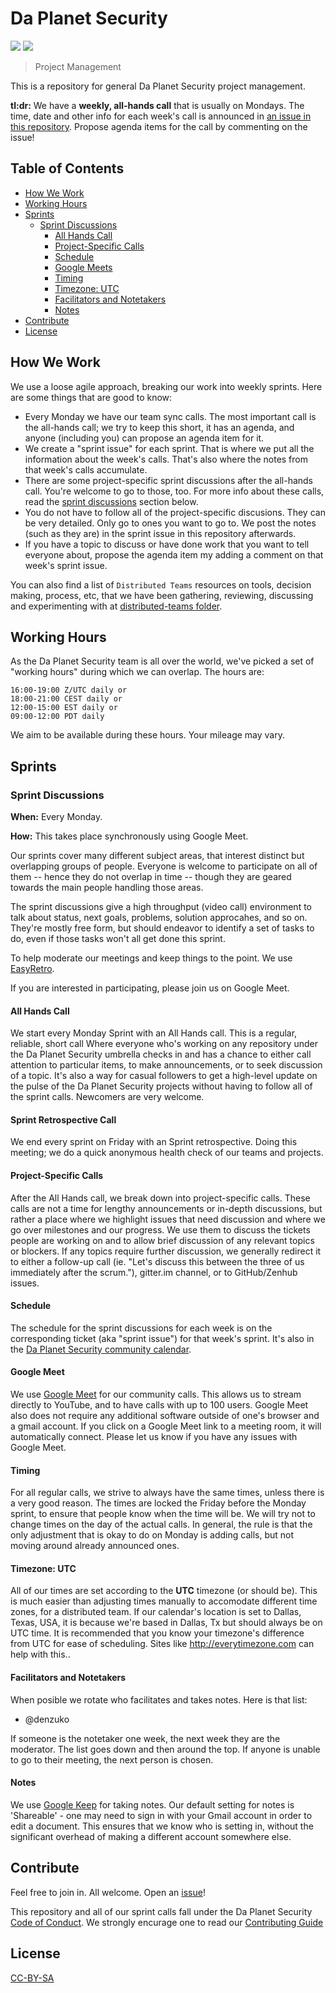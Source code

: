 # Da Planet Security

[![](https://img.shields.io/badge/made%20by-Da%20Planet%20Security-cyan.svg?style=flat-square)](https://dapla.net)
[![](https://img.shields.io/badge/gitter.im-%23daplanet-cyan.svg?style=flat-square)](https://gitter.im/Daplanet/ChatOps)

> Project Management

This is a repository for general Da Planet Security project management.

**tl:dr:** We have a **weekly, all-hands call** that is usually on Mondays. The time, date and other info for each week's call is announced in [an issue in this repository](https://github.com/Daplanet/.github/issues). Propose agenda items for the call by commenting on the issue!

## Table of Contents

- [How We Work](#how-we-work)
- [Working Hours](#working-hours)
- [Sprints](#sprints)
  - [Sprint Discussions](#sprint-discussions)
    - [All Hands Call](#all-hands-call)
    - [Project-Specific Calls](#project-specific-calls)
    - [Schedule](#schedule)
    - [Google Meets](#google-meets)
    - [Timing](#timing)
    - [Timezone: UTC](#timezone-utc)
    - [Facilitators and Notetakers](#facilitators-and-notetakers)
    - [Notes](#notes)
- [Contribute](#contribute)
- [License](#license)

## How We Work

We use a loose agile approach, breaking our work into weekly sprints. Here are some things that are good to know:

- Every Monday we have our team sync calls. The most important call is the all-hands call; we try to keep this short, it has an agenda, and anyone (including you) can propose an agenda item for it.
- We create a "sprint issue" for each sprint. That is where we put all the information about the week's calls. That's also where the notes from that week's calls accumulate.
- There are some project-specific sprint discussions after the all-hands call. You're welcome to go to those, too. For more info about these calls, read the [sprint discussions](#sprint-discussions) section below.
- You do not have to follow all of the project-specific discusions. They can be very detailed. Only go to ones you want to go to. We post the notes (such as they are) in the sprint issue in this repository afterwards.
- If you have a topic to discuss or have done work that you want to tell everyone about, propose the agenda item my adding a comment on that week's sprint issue.

You can also find a list of `Distributed Teams` resources on tools, decision making, process, etc, that we have been gathering, reviewing, discussing and experimenting with at [distributed-teams folder](/distributed-teams).

## Working Hours

As the Da Planet Security team is all over the world, we've picked a set of "working hours" during which we can overlap. The hours are:

```
16:00-19:00 Z/UTC daily or
18:00-21:00 CEST daily or
12:00-15:00 EST daily or
09:00-12:00 PDT daily
```

We aim to be available during these hours. Your mileage may vary.

## Sprints

### Sprint Discussions

**When:** Every Monday.

**How:** This takes place synchronously using Google Meet.

Our sprints cover many different subject areas, that interest distinct but overlapping groups of people. Everyone is welcome to participate on all of them -- hence they do not overlap in time -- though they are geared towards the main people handling those areas.

The sprint discussions give a high throughput (video call) environment to talk about status, next goals, problems, solution approcahes, and so on. They're mostly free form, but should endeavor to identify a set of tasks to do, even if those tasks won't all get done this sprint.

To help moderate our meetings and keep things to the point. We use [EasyRetro](https://easyretro.io/publicboard/HSLEMHTl1ieREPHskMbECQoOoUX2/60cb117a-7562-4db5-8bda-c3c5b0556c46).

If you are interested in participating, please join us on Google Meet.

#### All Hands Call

We start every Monday Sprint with an All Hands call. This is a regular, reliable, short call Where everyone who's working on any repository under the Da Planet Security umbrella checks in and has a chance to either call attention to particular items, to make announcements, or to seek discussion of a topic. It's also a way for casual followers to get a high-level update on the pulse of the Da Planet Security projects without having to follow all of the sprint calls. Newcomers are very welcome.

#### Sprint Retrospective Call

We end every sprint on Friday with an Sprint retrospective. Doing this meeting; we do a quick anonymous health check of our teams and projects.

#### Project-Specific Calls

After the All Hands call, we break down into project-specific calls. These calls are not a time for lengthy announcements or in-depth discussions, but rather a place where we highlight issues that need discussion and where we go over milestones and our progress. We use them to discuss the tickets people are working on and to allow brief discussion of any relevant topics or blockers. If any topics require further discussion, we generally redirect it to either a follow-up call (ie. "Let's discuss this between the three of us immediately after the scrum."), gitter.im channel, or to GitHub/Zenhub issues.

#### Schedule

The schedule for the sprint discussions for each week is on the corresponding ticket (aka "sprint issue") for that week's sprint. It's also in the [Da Planet Security community calendar](https://calendar.google.com/calendar/embed?src=c_qbl755n4hgat2imc1fqlhnpsog%40group.calendar.google.com&ctz=America%2FChicago).

#### Google Meet

We use [Google Meet](https://meet.google.com/muz-hkhq-jog) for our community calls. This allows us to stream directly to YouTube, and to have calls with up to 100 users. Google Meet also does not require any additional software outside of one's browser and a gmail account. If you click on a Google Meet link to a meeting room, it will automatically connect. Please let us know if you have any issues with Google Meet.

#### Timing

For all regular calls, we strive to always have the same times, unless there is a very good reason. The times are locked the Friday before the Monday sprint, to ensure that people know when the time will be. We will try not to change times on the day of the actual calls. In general, the rule is that the only adjustment that is okay to do on Monday is adding calls, but not moving around already announced ones.

#### Timezone: UTC

All of our times are set according to the **UTC** timezone (or should be). This is much easier than adjusting times manually to accomodate different time zones, for a distributed team. If our calendar's location is set to Dallas, Texas, USA, it is because we're based in Dallas, Tx but should always be on UTC time. It is recommended that you know your timezone's difference from UTC for ease of scheduling. Sites like http://everytimezone.com can help with this..

#### Facilitators and Notetakers

When posible we rotate who facilitates and takes notes. Here is that list:

- @denzuko

If someone is the notetaker one week, the next week they are the moderator. The list goes down and then around the top. If anyone is unable to go to their meeting, the next person is chosen.

#### Notes

We use [Google Keep](https://keep.google.com/) for taking notes. Our default setting for notes is 'Shareable' - one may need to sign in with your Gmail account in order to edit a document. This ensures that we know who is setting in, without the significant overhead of making a different account somewhere else.

###

## Contribute

Feel free to join in. All welcome. Open an [issue](https://github.com/Daplanet/.github/issues)!

This repository and all of our sprint calls fall under the Da Planet Security [Code of Conduct](https://github.com/Daplanet/.github/blob/master/code-of-conduct.md). We strongly encurage one to read our [Contributing Guide](https://github.com/Daplanet/.github/blob/master/contributing.md)

## License

[CC-BY-SA](LICENSE)
